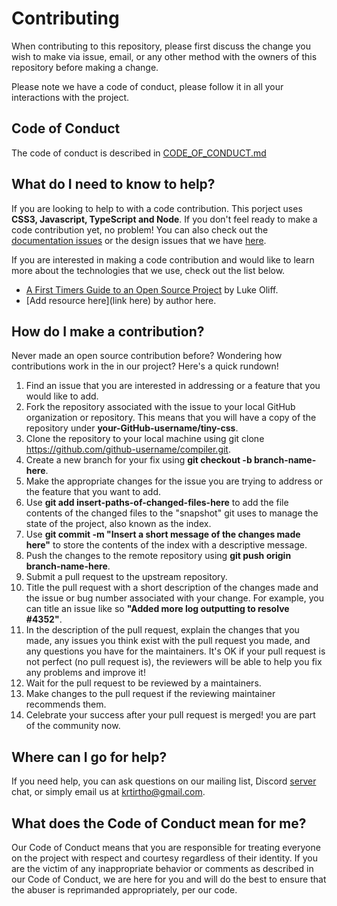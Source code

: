 # Contributing

When contributing to this repository, please first discuss the change you wish to make via issue, email, or any other method with the owners of this repository before making a change.

Please note we have a code of conduct, please follow it in all your interactions with the project.
## Code of Conduct
The code of conduct is described in [CODE_OF_CONDUCT.md](https://github.com/tiny-css/tiny-css/blob/master/CODE_OF_CONDUCT.md)


## What do I need to know to help?
If you are looking to help to with a code contribution. This porject uses **CSS3, Javascript, TypeScript and Node**. If you don't feel ready to make a code contribution yet, no problem! You can also check out the [documentation issues](https://github.com/tiny-css/tiny-css/issues) or the design issues that we have [here](#).

If you are interested in making a code contribution and would like to learn more about the technologies that we use, check out the list below.

* [A First Timers Guide to an Open Source Project](https://auth0.com/blog/a-first-timers-guide-to-an-open-source-project/) by Luke Oliff.
* [Add resource here](link here) by author here.

## How do I make a contribution?
Never made an open source contribution before? Wondering how contributions work in the in our project? Here's a quick rundown!

1. Find an issue that you are interested in addressing or a feature that you would like to add.
2. Fork the repository associated with the issue to your local GitHub organization or repository. This means that you will have a copy of the repository under **your-GitHub-username/tiny-css**.
3. Clone the repository to your local machine using git clone https://github.com/github-username/compiler.git.
4. Create a new branch for your fix using **git checkout -b branch-name-here**.
5. Make the appropriate changes for the issue you are trying to address or the feature that you want to add.
6. Use **git add insert-paths-of-changed-files-here** to add the file contents of the changed files to the "snapshot" git uses to manage the state of the project, also known as the index.
7. Use **git commit -m "Insert a short message of the changes made here"** to store the contents of the index with a descriptive message.
8. Push the changes to the remote repository using **git push origin branch-name-here**.
9. Submit a pull request to the upstream repository.
10. Title the pull request with a short description of the changes made and the issue or bug number associated with your change. For example, you can title an issue like so **"Added more log outputting to resolve #4352"**.
11. In the description of the pull request, explain the changes that you made, any issues you think exist with the pull request you made, and any questions you have for the maintainers. It's OK if your pull request is not perfect (no pull request is), the reviewers will be able to help you fix any problems and improve it!
12. Wait for the pull request to be reviewed by a maintainers.
13. Make changes to the pull request if the reviewing maintainer recommends them.
14. Celebrate your success after your pull request is merged! you are part of the community now.

## Where can I go for help?

If you need help, you can ask questions on our mailing list, Discord [server](https://discord.gg/S2w7DY2M) chat, or simply email us at krtirtho@gmail.com.

## What does the Code of Conduct mean for me?

Our Code of Conduct means that you are responsible for treating everyone on the project with respect and courtesy regardless of their identity. If you are the victim of any inappropriate behavior or comments as described in our Code of Conduct, we are here for you and will do the best to ensure that the abuser is reprimanded appropriately, per our code.
